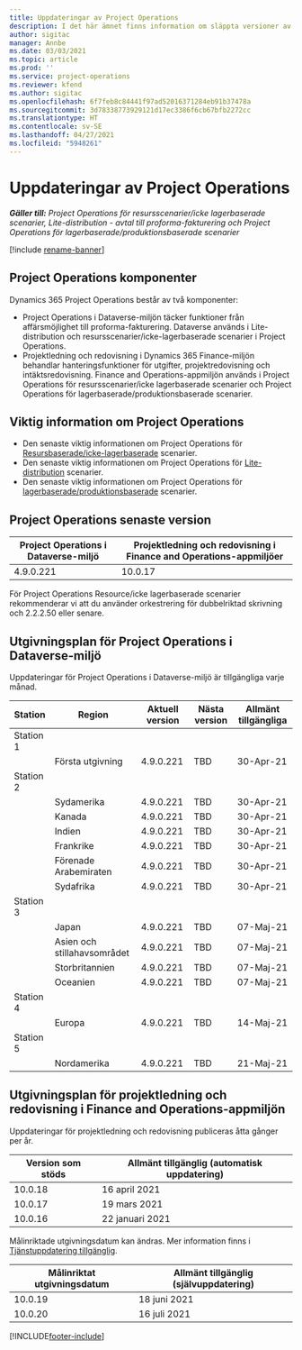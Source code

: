 ```yaml
---
title: Uppdateringar av Project Operations
description: I det här ämnet finns information om släppta versioner av Dynamics 365 Project Operations.
author: sigitac
manager: Annbe
ms.date: 03/03/2021
ms.topic: article
ms.prod: ''
ms.service: project-operations
ms.reviewer: kfend
ms.author: sigitac
ms.openlocfilehash: 6f7feb8c84441f97ad52016371284eb91b37478a
ms.sourcegitcommit: 3d78338773929121d17ec3386f6cb67bfb2272cc
ms.translationtype: HT
ms.contentlocale: sv-SE
ms.lasthandoff: 04/27/2021
ms.locfileid: "5948261"
---
```

# <a name="project-operations-updates"></a>Uppdateringar av Project Operations

_**Gäller till:** Project Operations för resursscenarier/icke lagerbaserade scenarier, Lite-distribution - avtal till proforma-fakturering och Project Operations för lagerbaserade/produktionsbaserade scenarier_

[!include [rename-banner](~/includes/cc-data-platform-banner.md)]

## <a name="project-operations-components"></a>Project Operations komponenter

Dynamics 365 Project Operations består av två komponenter:

- Project Operations i Dataverse-miljön täcker funktioner från affärsmöjlighet till proforma-fakturering. Dataverse används i Lite-distribution och resursscenarier/icke-lagerbaserade scenarier i Project Operations.
- Projektledning och redovisning i Dynamics 365 Finance-miljön behandlar hanteringsfunktioner för utgifter, projektredovisning och intäktsredovisning. Finance and Operations-appmiljön används i Project Operations för resursscenarier/icke lagerbaserade scenarier och Project Operations för lagerbaserade/produktionsbaserade scenarier.

## <a name="project-operations-release-notes"></a>Viktig information om Project Operations
- Den senaste viktig informationen om Project Operations för [Resursbaserade/icke-lagerbaserade](whats-new-apr-2021-resource-based.md) scenarier.
- Den senaste viktig informationen om Project Operations för [Lite-distribution](../pro/whats-new/whats-new-apr-2021-lite.md) scenarier.
- Den senaste viktig informationen om Project Operations för [lagerbaserade/produktionsbaserade](../prod-pma/whats-new/whats-new-mar-2021-stocked.md) scenarier.

## <a name="project-operations-latest-version"></a>Project Operations senaste version

| Project Operations i Dataverse-miljö | Projektledning och redovisning i Finance and Operations-appmiljöer | 
| --- | --- |
| 4.9.0.221 | 10.0.17 |

För Project Operations Resource/icke lagerbaserade scenarier rekommenderar vi att du använder orkestrering för dubbelriktad skrivning och 2.2.2.50 eller senare.

## <a name="release-schedule-for-project-operations-on-dataverse-environment"></a>Utgivningsplan för Project Operations i Dataverse-miljö

Uppdateringar för Project Operations i Dataverse-miljö är tillgängliga varje månad. 

| Station   | Region        | Aktuell version | Nästa version | Allmänt tillgängliga |
|-----------|---------------|-----------------|--------------|---------------------|
| Station 1 |   &nbsp;      |    &nbsp;       | &nbsp;       |      &nbsp;         |
|   &nbsp;  | Första utgivning |  4.9.0.221       | TBD     | 30-Apr-21           |
| Station 2 |   &nbsp;      |    &nbsp;       | &nbsp;       |      &nbsp;         |
|   &nbsp;  | Sydamerika |  4.9.0.221       | TBD     | 30-Apr-21           |
|    &nbsp; | Kanada        |  4.9.0.221       | TBD     | 30-Apr-21           |
|   &nbsp;  | Indien         |  4.9.0.221       | TBD     | 30-Apr-21           |
|   &nbsp;  | Frankrike         |  4.9.0.221       | TBD     | 30-Apr-21           |
|   &nbsp;  | Förenade Arabemiraten         |  4.9.0.221       | TBD     | 30-Apr-21           |
|   &nbsp;  | Sydafrika         |  4.9.0.221       | TBD     | 30-Apr-21           |
| Station 3  |      &nbsp;   |     &nbsp;      |     &nbsp;   |      &nbsp;         |
|   &nbsp;  | Japan         |  4.9.0.221       | TBD     | 07-Maj-21           |
|   &nbsp;  | Asien och stillahavsområdet  |  4.9.0.221       | TBD     | 07-Maj-21           |
|   &nbsp;  | Storbritannien |  4.9.0.221       | TBD     | 07-Maj-21           |
|   &nbsp;  | Oceanien       |  4.9.0.221       | TBD     | 07-Maj-21           |
| Station 4 |     &nbsp;    |     &nbsp;      |     &nbsp;   |      &nbsp;         |
|   &nbsp;  | Europa        |  4.9.0.221       | TBD     | 14-Maj-21           |
| Station 5 |     &nbsp;    |     &nbsp;      |     &nbsp;   |      &nbsp;         |
|   &nbsp;  | Nordamerika |  4.9.0.221       | TBD     | 21-Maj-21           |

## <a name="release-schedule-for-project-management-and-accounting-in-the-finance-and-operations-apps-environment"></a>Utgivningsplan för projektledning och redovisning i Finance and Operations-appmiljön

Uppdateringar för projektledning och redovisning publiceras åtta gånger per år.

| Version som stöds | Allmänt tillgänglig (automatisk uppdatering) |
| --- | --- |
| 10.0.18 | 16 april 2021 |
| 10.0.17 | 19 mars 2021 |
| 10.0.16 | 22 januari 2021 |


Målinriktade utgivningsdatum kan ändras. Mer information finns i [Tjänstuppdatering tillgänglig](/dynamics365/fin-ops-core/fin-ops/get-started/public-preview-releases?toc=%2fdynamics365%2ffinance%2ftoc.json).

| Målinriktat utgivningsdatum | Allmänt tillgänglig (självuppdatering) |
| --- | --- |
| 10.0.19 | 18 juni 2021 |
| 10.0.20 | 16 juli 2021 |


[!INCLUDE[footer-include](../includes/footer-banner.md)]